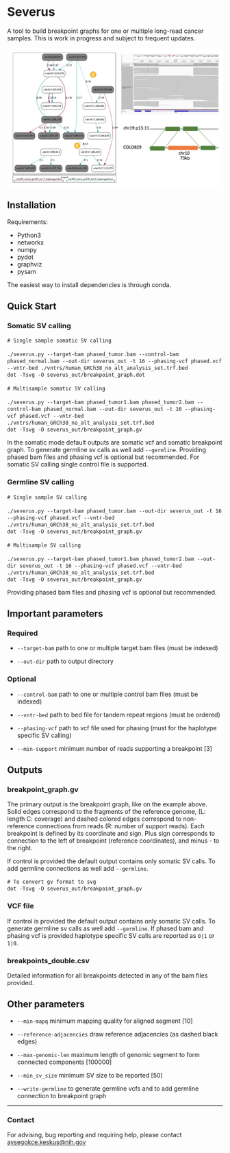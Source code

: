 # Severus

A tool to build breakpoint graphs for one or multiple long-read cancer samples. This is work in progress and subject to frequent updates. 

<p align="center">
  <img src="docs/severus_overview.png" alt="Severus overview"/>
</p>



## Installation

Requirements:
* Python3
* networkx
* numpy
* pydot
* graphviz
* pysam

The easiest way to install dependencies is through conda.

## Quick Start

### Somatic SV calling

```
# Single sample somatic SV calling

./severus.py --target-bam phased_tumor.bam --control-bam phased_normal.bam --out-dir severus_out -t 16 --phasing-vcf phased.vcf --vntr-bed ./vntrs/human_GRCh38_no_alt_analysis_set.trf.bed
dot -Tsvg -O severus_out/breakpoint_graph.dot

# Multisample somatic SV calling

./severus.py --target-bam phased_tumor1.bam phased_tumor2.bam --control-bam phased_normal.bam --out-dir severus_out -t 16 --phasing-vcf phased.vcf --vntr-bed ./vntrs/human_GRCh38_no_alt_analysis_set.trf.bed
dot -Tsvg -O severus_out/breakpoint_graph.gv

```
In the somatic mode default outputs are somatic vcf and somatic breakpoint graph. To generate germline sv calls as well add `--germline`. Providing phased bam files and phasing 
vcf is optional but recommended. For somatic SV calling single control file is supported. 

### Germline SV calling

```
# Single sample SV calling

./severus.py --target-bam phased_tumor.bam --out-dir severus_out -t 16 --phasing-vcf phased.vcf --vntr-bed ./vntrs/human_GRCh38_no_alt_analysis_set.trf.bed
dot -Tsvg -O severus_out/breakpoint_graph.gv

# Multisample SV calling

./severus.py --target-bam phased_tumor1.bam phased_tumor2.bam --out-dir severus_out -t 16 --phasing-vcf phased.vcf --vntr-bed ./vntrs/human_GRCh38_no_alt_analysis_set.trf.bed
dot -Tsvg -O severus_out/breakpoint_graph.gv
```

Providing phased bam files and phasing vcf is optional but recommended.

## Important parameters

### Required

* `--target-bam` path to one or multiple target bam files (must be indexed) 

* `--out-dir` path to output directory

### Optional 

* `--control-bam` path to one or multiple control bam files (must be indexed)

* `--vntr-bed` path to bed file for tandem repeat regions (must be ordered)

* `--phasing-vcf` path to vcf file used for phasing (must for the haplotype specific SV calling)
  
* `--min-support` minimum number of reads supporting a breakpoint [3]
  
## Outputs

### breakpoint_graph.gv  

The primary output is the breakpoint graph, like on the example above. Solid edges correspond to the fragments of the reference genome, (L: length C: coverage)
and dashed colored edges correspond to non-reference connections from reads (R: number of support reads). Each breakpoint is defined by its coordinate
and sign. Plus sign corresponds to connection to the left of breakpoint (reference coordinates), and minus - to the right. 

If control is provided the default output contains only somatic SV calls. To add germline connections as well add `--germline`.

```
# To convert gv format to svg
dot -Tsvg -O severus_out/breakpoint_graph.gv
```

### VCF file

If control is provided the default output contains only somatic SV calls. To generate germline sv calls as well add `--germline`.
If phased bam and phasing vcf is provided haplotype specific SV calls are reported as `0|1` or `1|0`.

### breakpoints_double.csv

Detailed information for all breakpoints detected in any of the bam files provided.

## Other parameters

* `--min-mapq` minimum mapping quality for aligned segment [10]

* `--reference-adjacencies` draw reference adjacencies (as dashed black edges)

* `--max-genomic-len` maximum length of genomic segment to form connected components [100000]

* `--min_sv_size` minimum SV size to be reported [50]

* `--write-germline` to generate germline vcfs and to add germline connection to breakpoint graph


---
### Contact
For advising, bug reporting and requiring help, please contact aysegokce.keskus@nih.gov





